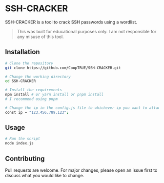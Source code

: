 # SSH-CRACKER

SSH-CRACKER is a tool to crack SSH passwords using a wordlist.

>This was built for educational purposes only. I am not responsible for any misuse of this tool.

## Installation

```bash
# Clone the repository
git clone https://github.com/CoopTRUE/SSH-CRACKER.git

# Change the working directory
cd SSH-CRACKER

# Install the requirements
npm install # or yarn install or pnpm install
# I recommend using pnpm

# Change the ip in the config.js file to whichever ip you want to attack
const ip = "123.456.789.123";
```

## Usage

```bash
# Run the script
node index.js
```

## Contributing

Pull requests are welcome. For major changes, please open an issue first to discuss what you would like to change.
